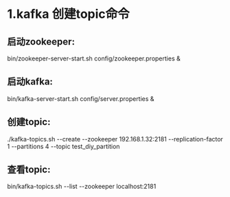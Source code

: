 # 1.kafka 创建topic命令
## 启动zookeeper:
bin/zookeeper-server-start.sh config/zookeeper.properties &

## 启动kafka:
bin/kafka-server-start.sh config/server.properties &

## 创建topic:
./kafka-topics.sh --create --zookeeper 192.168.1.32:2181 --replication-factor 1 --partitions 4 --topic test_diy_partition

## 查看topic:
bin/kafka-topics.sh --list --zookeeper localhost:2181
